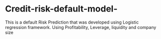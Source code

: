 # Credit-risk-default-model-
This is a default Risk Prediction that was developed using Logistic regression framework. Using Profitability, Leverage, liquidity and company size
